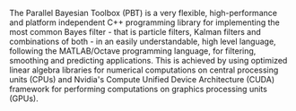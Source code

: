 The Parallel Bayesian Toolbox (PBT) is a very flexible, high-performance and platform independent  C++ programming library for implementing the most common Bayes filter - that is particle filters, Kalman filters and combinations of both - in an easily understandable, high level language, following the MATLAB/Octave programming language, for filtering, smoothing and predicting applications. This is achieved by using optimized linear algebra libraries for numerical computations on central processing units (CPUs) and Nvidia's Compute Unified Device Architecture (CUDA) framework for performing computations on graphics processing units (GPUs).
